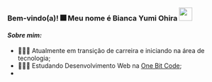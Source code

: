 ### Bem-vindo(a)! 🎆 Meu nome é Bianca Yumi Ohira <img src="https://raw.githubusercontent.com/kaueMarques/kaueMarques/master/hi.gif" width="30px"> 

#### ***Sobre mim:***

- 👩🏻‍🔬 Atualmente em transição de carreira e iniciando na área de tecnologia;
- 👩🏻‍💻 Estudando Desenvolvimento Web na [One Bit Code](https://programador.onebitcode.com/);
- 

<!--
**byohira/byohira** is a ✨ _special_ ✨ repository because its `README.md` (this file) appears on your GitHub profile.

Here are some ideas to get you started:

- 🔭 I’m currently working on ...
- 🌱 I’m currently learning ...
- 👯 I’m looking to collaborate on ...
- 🤔 I’m looking for help with ...
- 💬 Ask me about ...
- 📫 How to reach me: ...
- 😄 Pronouns: ...
- ⚡ Fun fact: ...
-->
